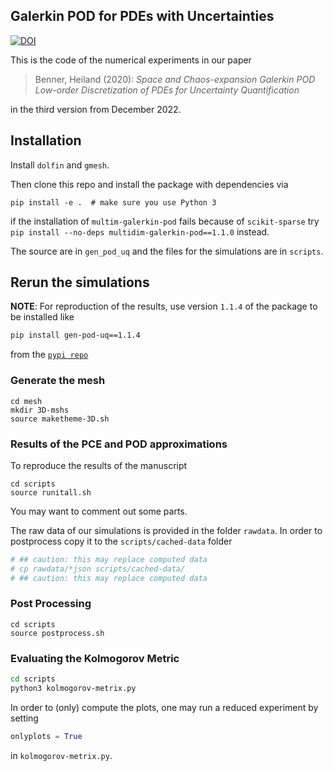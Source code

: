 Galerkin POD for PDEs with Uncertainties
---

[![DOI](https://zenodo.org/badge/291024430.svg)](https://zenodo.org/badge/latestdoi/291024430)

This is the code of the numerical experiments in our paper

> Benner, Heiland (2020): *Space and Chaos-expansion Galerkin POD Low-order
> Discretization of PDEs for Uncertainty Quantification*

in the third version from December 2022.

## Installation

Install `dolfin` and `gmesh`.

Then clone this repo and install the package with dependencies via

```
pip install -e .  # make sure you use Python 3
```

if the installation of `multim-galerkin-pod` fails because of `scikit-sparse`
try `pip install --no-deps multidim-galerkin-pod==1.1.0` instead. 

The source are in `gen_pod_uq` and the files for the simulations are in `scripts`.

## Rerun the simulations

**NOTE**: For reproduction of the results, use version `1.1.4` of the package to be installed like

```sh
pip install gen-pod-uq==1.1.4
```

from the [`pypi repo`](https://pypi.org/project/gen-pod-uq/)

### Generate the mesh
```
cd mesh
mkdir 3D-mshs
source maketheme-3D.sh
```

### Results of the PCE and POD approximations

To reproduce the results of the manuscript

```
cd scripts
source runitall.sh
```

You may want to comment out some parts.

The raw data of our simulations is provided in the folder `rawdata`. In order to postprocess copy it to the `scripts/cached-data` folder

```sh
# ## caution: this may replace computed data
# cp rawdata/*json scripts/cached-data/
# ## caution: this may replace computed data
```

### Post Processing

```
cd scripts
source postprocess.sh
```

### Evaluating the Kolmogorov Metric

```sh
cd scripts
python3 kolmogorov-metrix.py
```

In order to (only) compute the plots, one may run a reduced experiment by setting 

```py
onlyplots = True
```

in `kolmogorov-metrix.py`.
